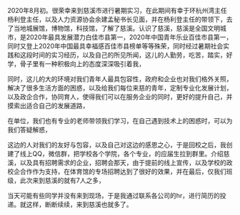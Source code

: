 2020年8月初。很荣幸来到慈溪市进行暑期实习，在此期间有幸于环杭州湾主任杨利登主任，以及人力资源协会余建孟秘书长见面，并在杨利登主任的带领下，去了当地城展馆，博物馆，科技馆，了解了慈溪。认识了慈溪，慈溪是全国文明城市，是2020年最具发展潜力白佳市县第一，2020年中国青年乐业百佳市县第一，同时又登上2020年中国最具幸福感百佳市县榜单等等殊荣，同时经过暑期社会实践和这段时间的实习经历，以及自己的所见所闻，这儿的人勤劳，吃苦，踏实，好学，骨子里有一种积极向上的态度深深吸引着我，

同时，这儿的大的环境对我们青年人最具包容性，政府和企业也对我们格外关照，解决了很多生活方面的困惑，以及给我们每位来慈的青年，定制专业化发展计划，以及政企合作，协同育人，使得我们可以在服务企业的同时，更好的提升自己，并摸索出适合自己的发展道路，

在单位，我们也有专业的老师带领我们学习，在自己遇到技术上的困惑时，可以为我们答疑解惑，

这边的人对我们的友好与包容，以及自己对这边的感恩之心，于是回校之后，我创建了线上QQ，微信群，把学校各个学院，各个专业，的应届生拉到群里。介绍慈溪，以及具有招聘需求的企业，招聘会那天，由于提前的线上宣传，以及学校的政校企合作作为支持，在体育馆的专场招聘达到了很好的效果，并在最后，仅我们班级，此次来到慈溪的就有7人之多，

当天可能有些同学并没有来到现场，于是我通过联系各公司的hr，进行简历的投递。就这样，断断续续，来到慈溪也就多了。


